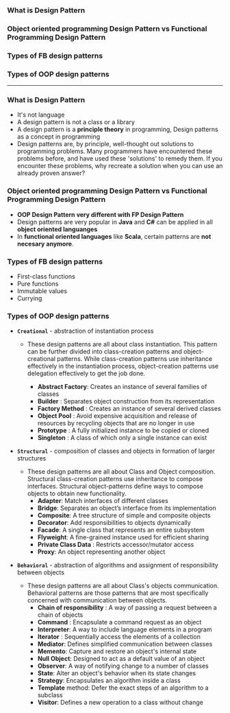### What is Design Pattern
### Object oriented programming Design Pattern vs Functional Programming Design Pattern
### Types of FB design patterns
### Types of OOP design patterns

------------------------------------------------------------------

### What is Design Pattern
* It's not language
* A design pattern is not a class or a library
* A design pattern is a **principle theory** in programming, Design patterns as a concept in programming
* Design patterns are, by principle, well-thought out solutions to programming problems. Many programmers have encountered these problems before, and have used these 'solutions' to remedy them. If you encounter these problems, why recreate a solution when you can use an already proven answer?

### Object oriented programming Design Pattern vs Functional Programming Design Pattern
* **OOP Design Pattern very different with FP Design Pattern**
* Design patterns are very popular in **Java** and **C#** can be applied in all **object oriented languanges**
* In **functional oriented languages** like **Scala**, certain patterns are **not necesary anymore**.

### Types of FB design patterns

* First-class functions
* Pure functions
* Immutable values
* Currying


### Types of OOP design patterns

* **`Creational`** - abstraction of instantiation process
  * These design patterns are all about class instantiation. This pattern can be further divided into class-creation patterns and object-creational patterns. While class-creation patterns use inheritance effectively in the instantiation process, object-creation patterns use delegation effectively to get the job done.
  
    * **Abstract Factory**: Creates an instance of several families of classes
    * **Builder** : Separates object construction from its representation
    * **Factory Method** : Creates an instance of several derived classes
    * **Object Pool** : Avoid expensive acquisition and release of resources by recycling objects that are no longer in use
    * **Prototype** : A fully initialized instance to be copied or cloned
    * **Singleton** : A class of which only a single instance can exist
  
* **`Structural`** - composition of classes and objects in formation of larger structures
  * These design patterns are all about Class and Object composition. Structural class-creation patterns use inheritance to compose interfaces. Structural object-patterns define ways to compose objects to obtain new functionality.
    * **Adapter**: Match interfaces of different classes
    * **Bridge**: Separates an object’s interface from its implementation
    * **Composite**: A tree structure of simple and composite objects
    * **Decorator**: Add responsibilities to objects dynamically
    * **Facade**: A single class that represents an entire subsystem
    * **Flyweight**: A fine-grained instance used for efficient sharing
    * **Private Class Data** : Restricts accessor/mutator access
    * **Proxy**: An object representing another object


* **`Behavioral`** - abstraction of algorithms and assignment of responsibility between objects
  * These design patterns are all about Class's objects communication. Behavioral patterns are those patterns that are most specifically concerned with communication between objects.
    * **Chain of responsibility** : A way of passing a request between a chain of objects
    * **Command** : Encapsulate a command request as an object
    * **Interpreter**: A way to include language elements in a program
    * **Iterator** : Sequentially access the elements of a collection
    * **Mediator**: Defines simplified communication between classes
    * **Memento**: Capture and restore an object's internal state
    * **Null Object**: Designed to act as a default value of an object
    * **Observer**: A way of notifying change to a number of classes
    * **State**: Alter an object's behavior when its state changes
    * **Strategy**: Encapsulates an algorithm inside a class
    * **Template** method: Defer the exact steps of an algorithm to a subclass
    * **Visitor**: Defines a new operation to a class without change
    
    
    
    
    
    
    
    
